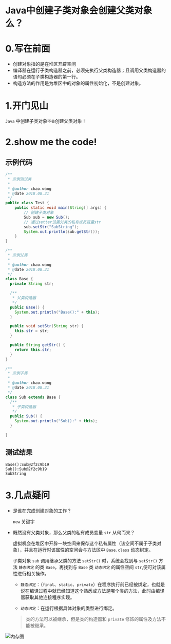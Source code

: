 # Java中创建子类对象会创建父类对象么？
# 0.写在前面
- 创建对象指的是在堆区开辟空间
- 编译器在运行子类构造器之前，必须先执行父类构造器；且调用父类构造器的语句必须在子类构造器的第一行。
- 构造方法的作用是为堆区中的对象的属性初始化，不是创建对象。

# 1.开门见山
 `Java` 中创建子类对象`不会`创建父类对象！

# 2.show me the code!

## 示例代码
```java
/**
 * 示例测试类
 *
 * @author chao.wang
 * @date 2018.08.31
 */
public class Test {
    public static void main(String[] args) {
        // 创建子类对象
        Sub sub = new Sub();
        // 通过setter设置父类的私有成员变量str
        sub.setStr("SubString");
        System.out.println(sub.getStr());
    }
}

/**
 * 示例父类
 *
 * @author chao.wang
 * @date 2018.08.31
 */
class Base {
  private String str;

  /**
   * 父类构造器
   */
  public Base() {
    System.out.println("Base():" + this);
  }

  public void setStr(String str) {
    this.str = str;
  }

  public String getStr() {
    return this.str;
  }
}

/**
 * 示例子类
 *
 * @author chao.wang
 * @date 2018.08.31
 */
class Sub extends Base {
  /**
   * 子类构造器
   */
  public Sub() {
    System.out.println("Sub():" + this);
  }

}

```
## 测试结果

```
Base():Sub@2f2c9b19
Sub():Sub@2f2c9b19
SubString
```

# 3.几点疑问
- 是谁在完成创建对象的工作？
 
    `new` 关键字

- 既然没有父类对象，那么父类的私有成员变量 `str` 从何而来？

    虚拟机会在堆区中开辟一块空间来保存这个私有属性（该空间不属于子类对象），并且在运行时该属性的空间会与方法区中 `Base.class` 动态绑定。
    
    子类对象 `sub` 调用继承父类的方法 `setStr()` 时，系统会找到与 `setStr()` 方法 `静态绑定` 的类 `Base`，再找到与 `Base` 类 `动态绑定` 的属性空间 `str`,便可对该属性进行相关操作。
    
    - `静态绑定`：（`final`、`static`、`private`）在程序执行前已经被绑定，也就是说在编译过程中就已经知道这个熟悉或方法是哪个类的方法，此时由编译器获取其他连接程序实现。
    
    - `动态绑定`：在运行根据具体对象的类型进行绑定。
    
    > 类的方法可以被继承，但是类的构造器和 `private` 修饰的属性及方法不能被继承。
    
![内存图](https://user-gold-cdn.xitu.io/2018/8/31/1658f1680df88ba6?w=1340&h=630&f=png&s=301145)

